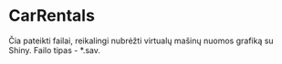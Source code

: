 # CarRentals
Čia pateikti failai, reikalingi nubrėžti virtualų mašinų nuomos grafiką su Shiny.
Failo tipas - *.sav.

